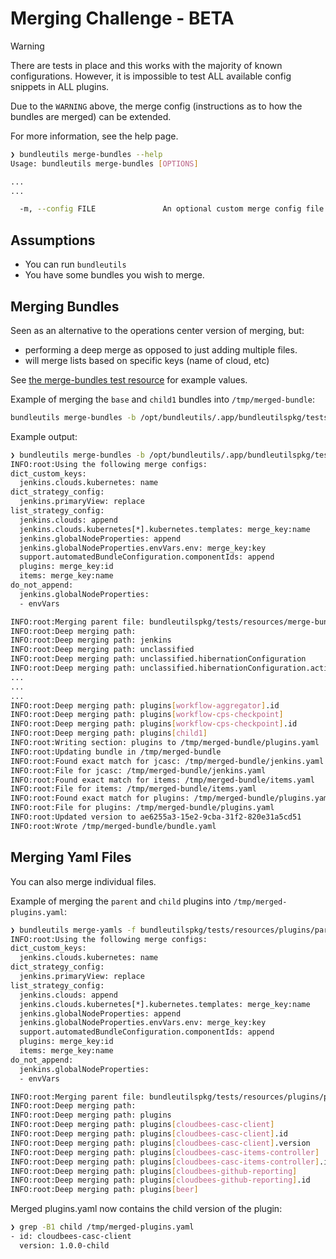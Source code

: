 # Merging Challenge - BETA

> [!WARNING]
> There are tests in place and this works with the majority of known configurations.
> However, it is impossible to test ALL available config snippets in ALL plugins.

Due to the `WARNING` above, the merge config (instructions as to how the bundles are merged) can be extended.

For more information, see the help page.

```sh
❯ bundleutils merge-bundles --help
Usage: bundleutils merge-bundles [OPTIONS]

...
...

  -m, --config FILE               An optional custom merge config file if needed (BUNDLEUTILS_MERGE_CONFIG)
```

## Assumptions

- You can run `bundleutils`
- You have some bundles you wish to merge.

## Merging Bundles

Seen as an alternative to the operations center version of merging, but:

- performing a deep merge as opposed to just adding multiple files.
- will merge lists based on specific keys (name of cloud, etc)

See [the merge-bundles test resource](../../../bundleutilspkg/tests/resources/merge-bundles) for example values.

Example of merging the `base` and `child1` bundles into `/tmp/merged-bundle`:

```sh
bundleutils merge-bundles -b /opt/bundleutils/.app/bundleutilspkg/tests/resources/merge-bundles/base -b /opt/bundleutils/.app/bundleutilspkg/tests/resources/merge-bundles/child1 -o /tmp/merged-bundle
```

Example output:

```sh
❯ bundleutils merge-bundles -b /opt/bundleutils/.app/bundleutilspkg/tests/resources/merge-bundles/base -b /opt/bundleutils/.app/bundleutilspkg/tests/resources/merge-bundles/child1 -o /tmp/merged-bundle
INFO:root:Using the following merge configs:
dict_custom_keys:
  jenkins.clouds.kubernetes: name
dict_strategy_config:
  jenkins.primaryView: replace
list_strategy_config:
  jenkins.clouds: append
  jenkins.clouds.kubernetes[*].kubernetes.templates: merge_key:name
  jenkins.globalNodeProperties: append
  jenkins.globalNodeProperties.envVars.env: merge_key:key
  support.automatedBundleConfiguration.componentIds: append
  plugins: merge_key:id
  items: merge_key:name
do_not_append:
  jenkins.globalNodeProperties:
  - envVars

INFO:root:Merging parent file: bundleutilspkg/tests/resources/merge-bundles/base/jenkins.yaml with child file: bundleutilspkg/tests/resources/merge-bundles/child1/jenkins.yaml
INFO:root:Deep merging path:
INFO:root:Deep merging path: jenkins
INFO:root:Deep merging path: unclassified
INFO:root:Deep merging path: unclassified.hibernationConfiguration
INFO:root:Deep merging path: unclassified.hibernationConfiguration.activities
...
...
...
INFO:root:Deep merging path: plugins[workflow-aggregator].id
INFO:root:Deep merging path: plugins[workflow-cps-checkpoint]
INFO:root:Deep merging path: plugins[workflow-cps-checkpoint].id
INFO:root:Deep merging path: plugins[child1]
INFO:root:Writing section: plugins to /tmp/merged-bundle/plugins.yaml
INFO:root:Updating bundle in /tmp/merged-bundle
INFO:root:Found exact match for jcasc: /tmp/merged-bundle/jenkins.yaml
INFO:root:File for jcasc: /tmp/merged-bundle/jenkins.yaml
INFO:root:Found exact match for items: /tmp/merged-bundle/items.yaml
INFO:root:File for items: /tmp/merged-bundle/items.yaml
INFO:root:Found exact match for plugins: /tmp/merged-bundle/plugins.yaml
INFO:root:File for plugins: /tmp/merged-bundle/plugins.yaml
INFO:root:Updated version to ae6255a3-15e2-9cba-31f2-820e31a5cd51
INFO:root:Wrote /tmp/merged-bundle/bundle.yaml
```

## Merging Yaml Files

You can also merge individual files.

Example of merging the `parent` and `child` plugins into `/tmp/merged-plugins.yaml`:

```sh
❯ bundleutils merge-yamls -f bundleutilspkg/tests/resources/plugins/parent.yaml -f bundleutilspkg/tests/resources/plugins/child.yaml -o /tmp/merged-plugins.yaml
INFO:root:Using the following merge configs:
dict_custom_keys:
  jenkins.clouds.kubernetes: name
dict_strategy_config:
  jenkins.primaryView: replace
list_strategy_config:
  jenkins.clouds: append
  jenkins.clouds.kubernetes[*].kubernetes.templates: merge_key:name
  jenkins.globalNodeProperties: append
  jenkins.globalNodeProperties.envVars.env: merge_key:key
  support.automatedBundleConfiguration.componentIds: append
  plugins: merge_key:id
  items: merge_key:name
do_not_append:
  jenkins.globalNodeProperties:
  - envVars

INFO:root:Merging parent file: bundleutilspkg/tests/resources/plugins/parent.yaml with child file: bundleutilspkg/tests/resources/plugins/child.yaml
INFO:root:Deep merging path:
INFO:root:Deep merging path: plugins
INFO:root:Deep merging path: plugins[cloudbees-casc-client]
INFO:root:Deep merging path: plugins[cloudbees-casc-client].id
INFO:root:Deep merging path: plugins[cloudbees-casc-client].version
INFO:root:Deep merging path: plugins[cloudbees-casc-items-controller]
INFO:root:Deep merging path: plugins[cloudbees-casc-items-controller].id
INFO:root:Deep merging path: plugins[cloudbees-github-reporting]
INFO:root:Deep merging path: plugins[cloudbees-github-reporting].id
INFO:root:Deep merging path: plugins[beer]
```

Merged plugins.yaml now contains the child version of the plugin:

```sh
❯ grep -B1 child /tmp/merged-plugins.yaml
- id: cloudbees-casc-client
  version: 1.0.0-child
```
